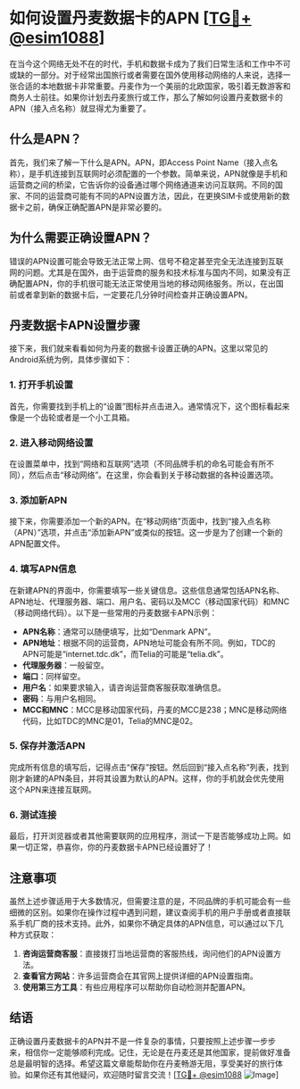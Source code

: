 # 如何设置丹麦数据卡的APN [[TG💪+ @esim1088](https://t.me/s/esim1088)]

在当今这个网络无处不在的时代，手机和数据卡成为了我们日常生活和工作中不可或缺的一部分。对于经常出国旅行或者需要在国外使用移动网络的人来说，选择一张合适的本地数据卡非常重要。丹麦作为一个美丽的北欧国家，吸引着无数游客和商务人士前往。如果你计划去丹麦旅行或工作，那么了解如何设置丹麦数据卡的APN（接入点名称）就显得尤为重要了。

## 什么是APN？

首先，我们来了解一下什么是APN。APN，即Access Point Name（接入点名称），是手机连接到互联网时必须配置的一个参数。简单来说，APN就像是手机和运营商之间的桥梁，它告诉你的设备通过哪个网络通道来访问互联网。不同的国家、不同的运营商可能有不同的APN设置方法，因此，在更换SIM卡或使用新的数据卡之前，确保正确配置APN是非常必要的。

## 为什么需要正确设置APN？

错误的APN设置可能会导致无法正常上网、信号不稳定甚至完全无法连接到互联网的问题。尤其是在国外，由于运营商的服务和技术标准与国内不同，如果没有正确配置APN，你的手机很可能无法正常使用当地的移动网络服务。所以，在出国前或者拿到新的数据卡后，一定要花几分钟时间检查并正确设置APN。

## 丹麦数据卡APN设置步骤

接下来，我们就来看看如何为丹麦的数据卡设置正确的APN。这里以常见的Android系统为例，具体步骤如下：

### 1. 打开手机设置

首先，你需要找到手机上的“设置”图标并点击进入。通常情况下，这个图标看起来像是一个齿轮或者是一个小工具箱。

### 2. 进入移动网络设置

在设置菜单中，找到“网络和互联网”选项（不同品牌手机的命名可能会有所不同），然后点击“移动网络”。在这里，你会看到关于移动数据的各种设置选项。

### 3. 添加新APN

接下来，你需要添加一个新的APN。在“移动网络”页面中，找到“接入点名称（APN）”选项，并点击“添加新APN”或类似的按钮。这一步是为了创建一个新的APN配置文件。

### 4. 填写APN信息

在新建APN的界面中，你需要填写一些关键信息。这些信息通常包括APN名称、APN地址、代理服务器、端口、用户名、密码以及MCC（移动国家代码）和MNC（移动网络代码）。以下是一些常用的丹麦数据卡APN示例：

- **APN名称**：通常可以随便填写，比如“Denmark APN”。
- **APN地址**：根据不同的运营商，APN地址可能会有所不同。例如，TDC的APN可能是“internet.tdc.dk”，而Telia的可能是“telia.dk”。
- **代理服务器**：一般留空。
- **端口**：同样留空。
- **用户名**：如果要求输入，请咨询运营商客服获取准确信息。
- **密码**：与用户名相同。
- **MCC和MNC**：MCC是移动国家代码，丹麦的MCC是238；MNC是移动网络代码，比如TDC的MNC是01，Telia的MNC是02。

### 5. 保存并激活APN

完成所有信息的填写后，记得点击“保存”按钮。然后回到“接入点名称”列表，找到刚才新建的APN条目，并将其设置为默认的APN。这样，你的手机就会优先使用这个APN来连接互联网。

### 6. 测试连接

最后，打开浏览器或者其他需要联网的应用程序，测试一下是否能够成功上网。如果一切正常，恭喜你，你的丹麦数据卡APN已经设置好了！

## 注意事项

虽然上述步骤适用于大多数情况，但需要注意的是，不同品牌的手机可能会有一些细微的区别。如果你在操作过程中遇到问题，建议查阅手机的用户手册或者直接联系手机厂商的技术支持。此外，如果你不确定具体的APN信息，可以通过以下几种方式获取：

1. **咨询运营商客服**：直接拨打当地运营商的客服热线，询问他们的APN设置方法。
2. **查看官方网站**：许多运营商会在其官网上提供详细的APN设置指南。
3. **使用第三方工具**：有些应用程序可以帮助你自动检测并配置APN。

## 结语

正确设置丹麦数据卡的APN并不是一件复杂的事情，只要按照上述步骤一步步来，相信你一定能够顺利完成。记住，无论是在丹麦还是其他国家，提前做好准备总是最明智的选择。希望这篇文章能帮助你在丹麦畅游无阻，享受美好的旅行体验。如果你还有其他疑问，欢迎随时留言交流！[[TG💪+ @esim1088](https://t.me/s/esim1088) ![Image](https://i.postimg.cc/4NQfJmqS/Snipaste-2025-05-13-00-14-12.png)]